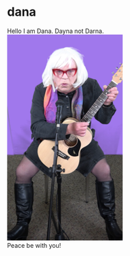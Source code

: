# dana

Hello I am Dana. Dayna not Darna.<br>
<img src="DSH_Pursed.png" width="270" height="480"> <br>
Peace be with you!
